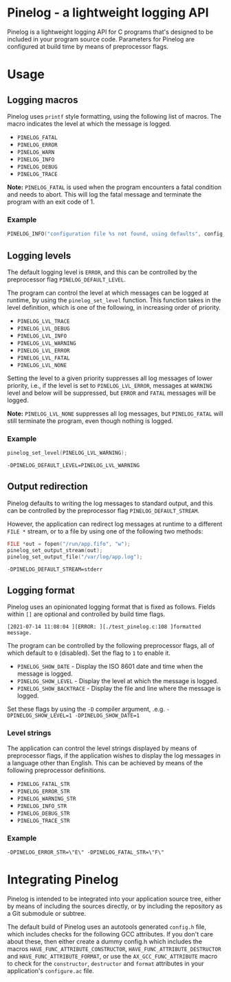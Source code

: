 Pinelog - a lightweight logging API
===================================

Pinelog is a lightweight logging API for C programs that's designed to be
included in your program source code. Parameters for Pinelog are configured at
build time by means of preprocessor flags.

# Usage
## Logging macros

Pinelog uses `printf` style formatting, using the following list of macros. The
macro indicates the level at which the message is logged.

* `PINELOG_FATAL`
* `PINELOG_ERROR`
* `PINELOG_WARN`
* `PINELOG_INFO`
* `PINELOG_DEBUG`
* `PINELOG_TRACE`

**Note:** `PINELOG_FATAL` is used when the program encounters a fatal condition
and needs to abort. This will log the fatal message and terminate the program
with an exit code of 1.

### Example

```C
PINELOG_INFO("configuration file %s not found, using defaults", config_file);
```

## Logging levels

The default logging level is `ERROR`, and this can be controlled by the
preprocessor flag `PINELOG_DEFAULT_LEVEL`.

The program can control the level at which messages can be logged at runtime,
by using the `pinelog_set_level` function. This function takes in the level
definition, which is one of the following, in increasing order of priority.

* `PINELOG_LVL_TRACE`
* `PINELOG_LVL_DEBUG`
* `PINELOG_LVL_INFO`
* `PINELOG_LVL_WARNING`
* `PINELOG_LVL_ERROR`
* `PINELOG_LVL_FATAL`
* `PINELOG_LVL_NONE`

Setting the level to a given priority suppresses all log messages of lower
priority, i.e., if the level is set to `PINELOG_LVL_ERROR`, messages at
`WARNING` level and below will be suppressed, but `ERROR` and `FATAL` messages
will be logged.

**Note:** `PINELOG_LVL_NONE` suppresses all log messages, but `PINELOG_FATAL`
will still terminate the program, even though nothing is logged.

### Example

```C
pinelog_set_level(PINELOG_LVL_WARNING);
```

```
-DPINELOG_DEFAULT_LEVEL=PINELOG_LVL_WARNING
```

## Output redirection

Pinelog defaults to writing the log messages to standard output, and this can
be controlled by the preprocessor flag `PINELOG_DEFAULT_STREAM`.

However, the application can redirect log messages at runtime to a different
`FILE *` stream, or to a file by using one of the following two methods:

```C
FILE *out = fopen("/run/app.fifo", "w");
pinelog_set_output_stream(out);
pinelog_set_output_file("/var/log/app.log");
```

```
-DPINELOG_DEFAULT_STREAM=stderr
```

## Logging format

Pinelog uses an opinionated logging format that is fixed as follows. Fields
within `[]` are optional and controlled by build time flags.

    [2021-07-14 11:08:04 ][ERROR: ][./test_pinelog.c:108 ]formatted message.

The program can be controlled by the following preprocessor flags, all of which
default to `0` (disabled). Set the flag to `1` to enable it.

* `PINELOG_SHOW_DATE` - Display the ISO 8601 date and time when the message is
  logged.
* `PINELOG_SHOW_LEVEL` - Display the level at which the message is logged.
* `PINELOG_SHOW_BACKTRACE` - Display the file and line where the message is
  logged.

Set these flags by using the `-D` compiler argument, .e.g.
`-DPINELOG_SHOW_LEVEL=1 -DPINELOG_SHOW_DATE=1`

### Level strings

The application can control the level strings displayed by means of preprocessor
flags, if the application wishes to display the log messages in a language other
than English. This can be achieved by means of the following preprocessor
definitions.

* `PINELOG_FATAL_STR`
* `PINELOG_ERROR_STR`
* `PINELOG_WARNING_STR`
* `PINELOG_INFO_STR`
* `PINELOG_DEBUG_STR`
* `PINELOG_TRACE_STR`

### Example

```
-DPINELOG_ERROR_STR=\"E\" -DPINELOG_FATAL_STR=\"F\"
```

# Integrating Pinelog

Pinelog is intended to be integrated into your application source tree, either
by means of including the sources directly, or by including the repository as
a Git submodule or subtree.

The default build of Pinelog uses an autotools generated `config.h` file, which
includes checks for the following GCC attributes. If you don't care about these,
then either create a dummy config.h which includes the macros
`HAVE_FUNC_ATTRIBUTE_CONSTRUCTOR`, `HAVE_FUNC_ATTRIBUTE_DESTRUCTOR` and
`HAVE_FUNC_ATTRIBUTE_FORMAT`, or use the `AX_GCC_FUNC_ATTRIBUTE` macro to check
for the `constructor`, `destructor` and `format` attributes in your
application's `configure.ac` file.
